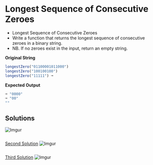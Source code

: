 # Longest Sequence of Consecutive Zeroes

- Longest Sequence of Consecutive Zeroes
- Write a function that returns the longest sequence of consecutive zeroes in a binary string.
- NB. If no zeroes exist in the input, return an empty string.

**Original String**

```javascript
longestZero("01100001011000")
longestZero("100100100")
longestZero("11111") ➞
```

**Expected Output**

```javascript
➞ "0000"
➞ "00"
""
```

## Solutions

![Imgur](https://i.imgur.com/dfu6eEB.png)

```javascript
```

[Second Solution](../tree/first-solutio)
![Imgur](https://i.imgur.com/UDNMlM7.png)

```javascript
```

[Third Solution]()
![Imgur]()

```javascript
```
